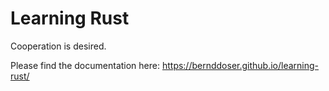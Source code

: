 # Learning Rust

Cooperation is desired.

Please find the documentation here: https://bernddoser.github.io/learning-rust/
